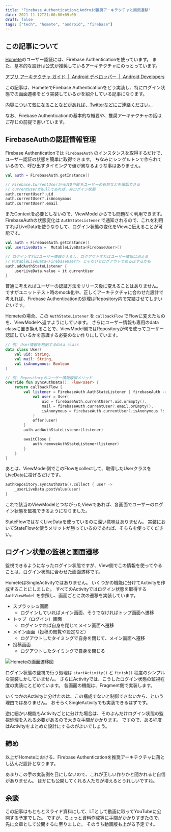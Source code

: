 ```yaml
---
title: "Firebase AuthenticationとAndroid推奨アーキテクチャと画面遷移"
date: 2021-11-12T21:00:00+09:00
draft: false
tags: ["tech", "homete", "android", "firebase"]
---
```


## この記事について

[Homete](https://homete.yamaglo.jp/)のユーザー認証には、Firebase Authenticationを使っています。
また、基本的な設計は公式が推奨しているアーキテクチャにのっとっています。

[アプリ アーキテクチャ ガイド  \|  Android デベロッパー  \|  Android Developers](https://developer.android.com/jetpack/guide)

この記事は、HometeでFirebase Authenticationをどう実装し、特にログイン状態での画面遷移をどう実装しているかを紹介している記事になります。

[内容について気になることなどがあれば、Twitterなどにご連絡ください。](https://twitter.com/yamacraft)

なお、Firebase Authenticationの基本的な概要や、推奨アーキテクチャの話はご存じの前提で書いています。

## FirebaseAuthの認証情報管理

Firebase Authenticationでは `FirebaseAuth` のインスタンスを取得するだけで、ユーザー認証の状態を簡単に取得できます。
ちなみにシングルトンで作られているので、呼び出すタイミングで値が異なるような事はありません。

``` kt
val auth = FirebaseAuth.getInstance()

// Firebase.CurrentUserからUIDや匿名ユーザーの有無などを確認できる
// currentUserがnullであれば、非ログイン状態
auth.currentUser?.uid
auth.currentUser?.isAnonymous
auth.currentUser?.email
```

またContextを必要としないので、ViewModelからでも問題なく利用できます。
FirebaseAuthの状態変化は `AuthStateListener` で通知されるので、これを利用すればLiveDataを使うなりして、ログイン状態の変化をViewに伝えることが可能です。

``` kt
val auth = FirebaseAuth.getInstance()
val userLiveData =  MutableLiveData<FirebaseUser>()

// ログインすればユーザー情報が入るし、ログアウトすればユーザー情報は消える
// MutableLiveData<FirebaseUser?> じゃないとログアウトでぬるぽするかも
auth.addAuthStateListener { 
    userLiveData.value = it.currentUser
}
```

普通に考えればユーザーの認証方法をリリース後に変えることはありません。
ですがユニットテスト時のmock化や、正しくアーキテクチャに合わせた設計で考えれば、Firebase Authenticationの処理はRepository内で完結させてしまいたいです。

Hometeの場合、この `AuthStateListener` を `callbackFlow` でFlowに変えたものを、ViewModelへ返すようにしています。
さらにユーザー情報も専用のdata classに置き換えることで、ViewModel側ではRepositoryが何を使ってユーザー認証しているかを意識する必要のない作りにしています。

```kt
// 例: User情報を格納するdata class
data class User(
    val uid: String,
    val mail: String,
    val isAnonymous: Boolean
)

// 例: Repositoryのユーザー情報取得メソッド
override fun syncAuthData(): Flow<User> {
    return callbackFlow {
        val listener = FirebaseAuth.AuthStateListener { firebaseAuth ->
            val user = User(
                uid = firebaseAuth.currentUser?.uid.orEmpty(),
                mail = firebaseAuth.currentUser?.email.orEmpty(),
                isAnonymous = firebaseAuth.currentUser?.isAnonymous ?: true
            )
            offer(user)
        }
        auth.addAuthStateListener(listener)

        awaitClose {
            auth.removeAuthStateListener(listener)
        }
    }
}
```

あとは、ViewModel側でこのFlowをcollectして、取得したUserクラスをLiveDataに投げるだけです。

```kt
authRepository.syncAuthData().collect { user ->
    _userLiveData.postValue(user)
}
```

これで該当のViewModelとつながったViewであれば、各画面でユーザーのログイン状態を監視できるようになりました。

StateFlowではなくLiveDataを使っているのに深い意味はありません。
実装においてStateFlowを使うメリットが勝っているのであれば、そちらを使ってください。

## ログイン状態の監視と画面遷移

監視できるようになったログイン状態ですが、View側でこの情報を使ってやることは、ログイン状態に合わせた画面遷移です。

HometeはSingleActivityではありません。
いくつかの機能に分けてActivityを作成することにしました。
すべてのActivityではログイン状態を取得する `AuthViewModel` を参照し、画面ごとに次の遷移を実装しています。

- スプラッシュ画面
  - ログインしていればメイン画面、そうでなければトップ画面へ遷移
- トップ（ログイン）画面
  - ログインすれば自身を閉じてメイン画面へ遷移
- メイン画面（投稿の閲覧や設定など）
  - ログアウトしたタイミングで自身を閉じて、メイン画面へ遷移
- 投稿画面
  - ログアウトしたタイミングで自身を閉じる


![Hometeの画面遷移図](/note/image/homete-architecture-firebase-auth/transition_map.png)

ログイン状態の監視で行う処理は `startActivity()` と `finish()` 程度のシンプルな実装しかしていません。
さらにActivityでは、こうしたログイン状態の監視程度の実装にとどめています。
各画面の機能は、Fragment側で実装します。

いくつかのActivityに分けたのは、この構成でないと制御できないから、という理由ではありません。
おそらくSingleActivityでも実装できるはずです。

逆に細かい機能もActivityごとに分けた場合は、そのぶんだけログイン状態の監視処理を入れる必要があるので大きな手間がかかります。
ですので、ある程度はActivityをまとめた設計にするのがよいでしょう。

## 締め

以上がHometeにおける、Firebase Authenticationを推奨アーキテクチャに落とし込んだ設計となります。

あまりこの手の実装例を目にしないので、これが正しい作りかと聞かれると自信がありません。
ほかにも公開してくれる人たちが増えるとうれしいですね。

## 余談

この記事はもともとスライド資料にして、LTとして動画に取ってYouTubeに公開する予定でした。
ですが、ちょっと資料作成等に手間がかかりすぎたので、先に文章として公開するに至りました。
そのうち動画版も上がる予定です。